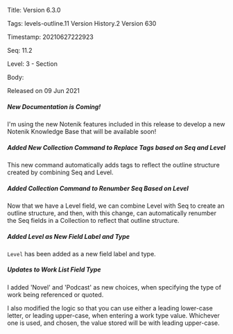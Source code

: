 Title:  Version 6.3.0

Tags:   levels-outline.11 Version History.2 Version 630

Timestamp: 20210627222923

Seq:    11.2

Level:  3 - Section

Body: 

Released on 09 Jun 2021
 
##### New Documentation is Coming!

I'm using the new Notenik features included in this release to develop a new Notenik Knowledge Base that will be available soon!

 
##### Added New Collection Command to Replace Tags based on Seq and Level

This new command automatically adds tags to reflect the outline structure created by combining Seq and Level. 

 
##### Added Collection Command to Renumber Seq Based on Level

Now that we have a Level field, we can combine Level with Seq to create an outline structure, and then, with this change, can automatically renumber the Seq fields in a Collection to reflect that outline structure. 

 
##### Added Level as New Field Label and Type

`Level` has been added as a new field label and type. 

 
##### Updates to Work List Field Type

I added 'Novel' and 'Podcast' as new choices, when specifying the type of work being referenced or quoted. 

I also modified the logic so that you can use either a leading lower-case letter, or leading upper-case, when entering a work type value. Whichever one is used, and chosen, the value stored will be with leading upper-case.
